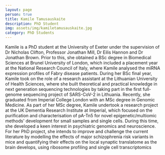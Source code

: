 ```yaml
---
layout: page
person: true
title: Kamile Tamusauskaite
description: PhD Student
img: assets/img/kamiletamusauskaite.jpg 
category: PhD Students
---
```


Kamile is a PhD student at the University of Exeter under the supervision of Dr Nicholas Clifton, Professor Jonathan Mill, Dr Eilis Hannon and Dr Jonathan Brown. Prior to this, she obtained a BSc degree in Biomedical Sciences at Brunel University of London, which included a placement year at the National Research Council of Italy, where Kamile analysed the miRNA expression profiles of Fabry disease patients. During her BSc final year, Kamile
took on the role of a research assistant at the Lithuanian University of Health Sciences, where she built theoretical and practical knowledge in next generation sequencing
technologies by taking part in the first full-genome sequencing project of SARS-CoV-2 in Lithuania. Recently, she graduated from Imperial College London with an MSc degree in
Genomic Medicine. As part of her MSc degree, Kamile undertook a research project at the UK  Dementia Research Institute  at Imperial, which  focused  on the purification and
characterisation of pA-Tn5 for novel epigenetic/multiomic methods' development for small samples and single cells. During this time, she developed a keen interest in psychiatric
genomics and neuroscience. For her PhD project, she intends to improve and challenge the current literature by modelling the effects of major schizophrenia risk variants in mice and
quantifying their effects on the local synaptic translatome as the brain develops, using ribosome profiling and single cell transcriptomics

